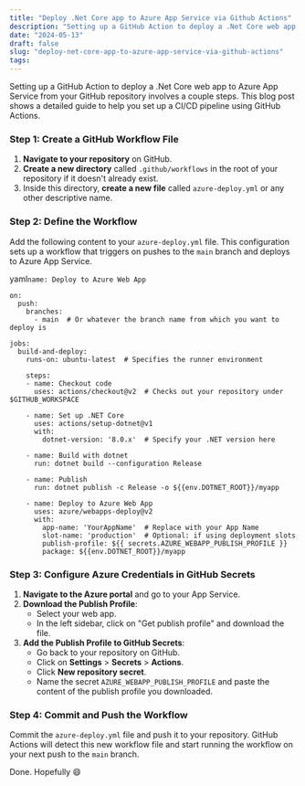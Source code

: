 ```yaml
---
title: "Deploy .Net Core app to Azure App Service via Github Actions"
description: "Setting up a GitHub Action to deploy a .Net Core web app to Azure App Service from your GitHub repository involves a couple steps. This blog post shows a detailed guide to help you set up a CI/CD pipeline using GitHub Actions."
date: "2024-05-13"
draft: false
slug: "deploy-net-core-app-to-azure-app-service-via-github-actions"
tags:
---
```


<p>Setting up a GitHub Action to deploy a .Net Core web app to Azure App Service from your GitHub repository involves a couple steps. This blog post shows a detailed guide to help you set up a CI/CD pipeline using GitHub Actions.</p><h3 id="step-1-create-a-github-workflow-file">Step 1: Create a GitHub Workflow File</h3><ol><li><strong>Navigate to your repository</strong> on GitHub.</li><li><strong>Create a new directory</strong> called <code>.github/workflows</code> in the root of your repository if it doesn't already exist.</li><li>Inside this directory, <strong>create a new file</strong> called <code>azure-deploy.yml</code> or any other descriptive name.</li></ol><h3 id="step-2-define-the-workflow">Step 2: Define the Workflow</h3><p>Add the following content to your <code>azure-deploy.yml</code> file. This configuration sets up a workflow that triggers on pushes to the <code>main</code> branch and deploys to Azure App Service.</p><p>yaml<code>name: Deploy to Azure Web App<br><br>on:<br>  push:<br>    branches:<br>      - main  # Or whatever the branch name from which you want to deploy is<br><br>jobs:<br>  build-and-deploy:<br>    runs-on: ubuntu-latest  # Specifies the runner environment<br><br>    steps:<br>    - name: Checkout code<br>      uses: actions/checkout@v2  # Checks out your repository under $GITHUB_WORKSPACE<br><br>    - name: Set up .NET Core<br>      uses: actions/setup-dotnet@v1<br>      with:<br>        dotnet-version: '8.0.x'  # Specify your .NET version here<br><br>    - name: Build with dotnet<br>      run: dotnet build --configuration Release<br><br>    - name: Publish<br>      run: dotnet publish -c Release -o ${{env.DOTNET_ROOT}}/myapp<br><br>    - name: Deploy to Azure Web App<br>      uses: azure/webapps-deploy@v2<br>      with:<br>        app-name: 'YourAppName'  # Replace with your App Name<br>        slot-name: 'production'  # Optional: if using deployment slots<br>        publish-profile: ${{ secrets.AZURE_WEBAPP_PUBLISH_PROFILE }}<br>        package: ${{env.DOTNET_ROOT}}/myapp</code><br></p><h3 id="step-3-configure-azure-credentials-in-github-secrets">Step 3: Configure Azure Credentials in GitHub Secrets</h3><ol><li><strong>Navigate to the Azure portal</strong> and go to your App Service.</li><li><strong>Download the Publish Profile</strong>:<ul><li>Select your web app.</li><li>In the left sidebar, click on "Get publish profile" and download the file.</li></ul></li><li><strong>Add the Publish Profile to GitHub Secrets</strong>:<ul><li>Go back to your repository on GitHub.</li><li>Click on <strong>Settings</strong> &gt; <strong>Secrets</strong> &gt; <strong>Actions</strong>.</li><li>Click <strong>New repository secret</strong>.</li><li>Name the secret <code>AZURE_WEBAPP_PUBLISH_PROFILE</code> and paste the content of the publish profile you downloaded.</li></ul></li></ol><h3 id="step-4-commit-and-push-the-workflow">Step 4: Commit and Push the Workflow</h3><p>Commit the <code>azure-deploy.yml</code> file and push it to your repository. GitHub Actions will detect this new workflow file and start running the workflow on your next push to the <code>main</code> branch.</p><p>Done. Hopefully 😄</p>
